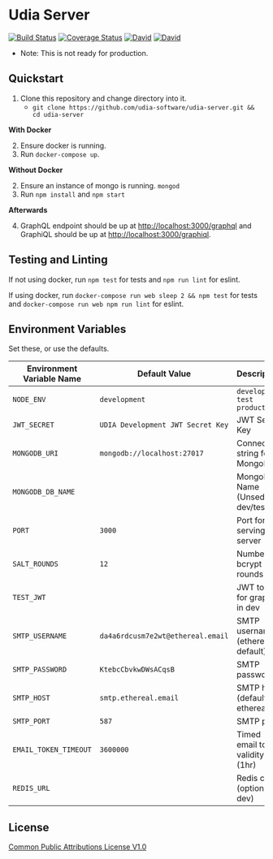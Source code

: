 # Udia Server

[![Build Status](https://img.shields.io/travis/udia-software/udia-server/master.svg?style=flat-square)](https://travis-ci.org/udia-software/udia-server)
[![Coverage Status](https://img.shields.io/coveralls/github/udia-software/udia-server/master.svg?style=flat-square)](https://coveralls.io/github/udia-software/udia-server?branch=master)
[![David](https://img.shields.io/david/udia-software/udia-server.svg?style=flat-square)](https://david-dm.org/udia-software/udia-server)
[![David](https://img.shields.io/david/dev/udia-software/udia-server.svg?style=flat-square)](https://david-dm.org/udia-software/udia-server?type=dev)

* Note: This is not ready for production.

## Quickstart

1. Clone this repository and change directory into it.
    * `git clone https://github.com/udia-software/udia-server.git && cd udia-server`

**With Docker**

2. Ensure docker is running.
3. Run `docker-compose up`.

**Without Docker**

2. Ensure an instance of mongo is running. `mongod`
3. Run `npm install` and `npm start`

**Afterwards**

4. GraphQL endpoint should be up at [http://localhost:3000/graphql](http://localhost:3000/graphql) and GraphiQL should be up at [http://localhost:3000/graphiql](http://localhost:3000/graphiql).

## Testing and Linting

If not using docker, run `npm test` for tests and `npm run lint` for eslint.

If using docker, run `docker-compose run web sleep 2 && npm test` for tests and `docker-compose run web npm run lint` for eslint.

## Environment Variables

Set these, or use the defaults.

| Environment Variable Name | Default Value                     | Description                       |
|---------------------------|-----------------------------------|-----------------------------------|
| `NODE_ENV`                | `development`                     | `development` `test` `production` |
| `JWT_SECRET`              | `UDIA Development JWT Secret Key` | JWT Secret Key                    |
| `MONGODB_URI`             | `mongodb://localhost:27017`       | Connection string for MongoDB     |
| `MONGODB_DB_NAME`         | ` `                               | MongoDB Name (Unsed in dev/test)  |
| `PORT`                    | `3000`                            | Port for serving http server      |
| `SALT_ROUNDS`             | `12`                              | Number of bcrypt rounds           |
| `TEST_JWT`                | ` `                               | JWT to use for graphiql in dev    |
| `SMTP_USERNAME`           | `da4a6rdcusm7e2wt@ethereal.email` | SMTP username (ethereal default)  |
| `SMTP_PASSWORD`           | `KtebcCbvkwDWsACqsB`              | SMTP password                     |
| `SMTP_HOST`               | `smtp.ethereal.email`             | SMTP host (defaults to ethereal)  |
| `SMTP_PORT`               | `587`                             | SMTP port                         |
| `EMAIL_TOKEN_TIMEOUT`     | `3600000`                         | Timed email token validity (1hr)  |
| `REDIS_URL`               | ` `                               | Redis conn (optional in dev)      |

## License

[Common Public Attributions License V1.0](LICENSE)
